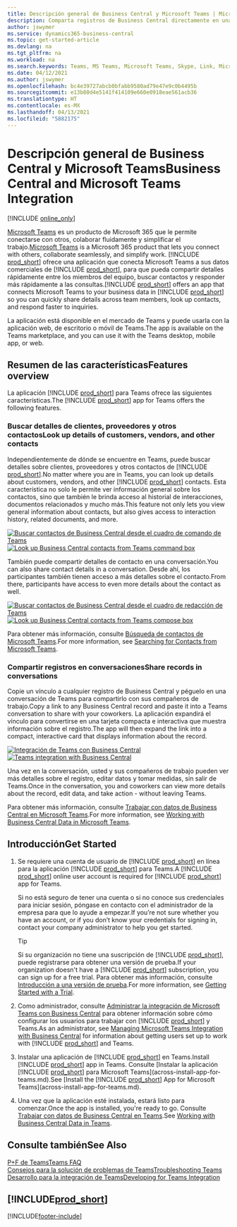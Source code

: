 ```yaml
---
title: Descripción general de Business Central y Microsoft Teams | Microsoft Docs
description: Comparta registros de Business Central directamente en una conversación de Teams.
author: jswymer
ms.service: dynamics365-business-central
ms.topic: get-started-article
ms.devlang: na
ms.tgt_pltfrm: na
ms.workload: na
ms.search.keywords: Teams, MS Teams, Microsoft Teams, Skype, Link, Microsoft 365, collaborate, collaboration, teamwork
ms.date: 04/12/2021
ms.author: jswymer
ms.openlocfilehash: bc4e39727abcb0bfabb9580ad79e47e9c0b4495b
ms.sourcegitcommit: e13b80d4e5141f414109e660e0918eae561acb36
ms.translationtype: HT
ms.contentlocale: es-MX
ms.lasthandoff: 04/13/2021
ms.locfileid: "5882175"
---
```

# <a name="business-central-and-microsoft-teams-integration"></a><span data-ttu-id="65630-103">Descripción general de Business Central y Microsoft Teams</span><span class="sxs-lookup"><span data-stu-id="65630-103">Business Central and Microsoft Teams Integration</span></span>

[!INCLUDE [online_only](includes/online_only.md)]

<span data-ttu-id="65630-104">[Microsoft Teams](https://www.microsoft.com/en-us/microsoft-365/microsoft-teams) es un producto de Microsoft 365 que le permite conectarse con otros, colaborar fluidamente y simplificar el trabajo.</span><span class="sxs-lookup"><span data-stu-id="65630-104">[Microsoft Teams](https://www.microsoft.com/en-us/microsoft-365/microsoft-teams) is a Microsoft 365 product that lets you connect with others, collaborate seamlessly, and simplify work.</span></span> <span data-ttu-id="65630-105">[!INCLUDE [prod_short](includes/prod_short.md)] ofrece una aplicación que conecta Microsoft Teams a sus datos comerciales de [!INCLUDE [prod_short](includes/prod_short.md)], para que pueda compartir detalles rápidamente entre los miembros del equipo, buscar contactos y responder más rápidamente a las consultas.</span><span class="sxs-lookup"><span data-stu-id="65630-105">[!INCLUDE [prod_short](includes/prod_short.md)] offers an app that connects Microsoft Teams to your business data in [!INCLUDE [prod_short](includes/prod_short.md)] so you can quickly share details across team members, look up contacts, and respond faster to inquiries.</span></span>

<span data-ttu-id="65630-106">La aplicación está disponible en el mercado de Teams y puede usarla con la aplicación web, de escritorio o móvil de Teams.</span><span class="sxs-lookup"><span data-stu-id="65630-106">The app is available on the Teams marketplace, and you can use it with the Teams desktop, mobile app, or web.</span></span>

## <a name="features-overview"></a><span data-ttu-id="65630-107">Resumen de las características</span><span class="sxs-lookup"><span data-stu-id="65630-107">Features overview</span></span>

<span data-ttu-id="65630-108">La aplicación [!INCLUDE [prod_short](includes/prod_short.md)] para Teams ofrece las siguientes características.</span><span class="sxs-lookup"><span data-stu-id="65630-108">The [!INCLUDE [prod_short](includes/prod_short.md)] app for Teams offers the following features.</span></span>

### <a name="look-up-details-of-customers-vendors-and-other-contacts"></a><span data-ttu-id="65630-109">Buscar detalles de clientes, proveedores y otros contactos</span><span class="sxs-lookup"><span data-stu-id="65630-109">Look up details of customers, vendors, and other contacts</span></span>

<span data-ttu-id="65630-110">Independientemente de dónde se encuentre en Teams, puede buscar detalles sobre clientes, proveedores y otros contactos de [!INCLUDE [prod_short](includes/prod_short.md)].</span><span class="sxs-lookup"><span data-stu-id="65630-110">No matter where you are in Teams, you can look up details about customers, vendors, and other [!INCLUDE [prod_short](includes/prod_short.md)] contacts.</span></span> <span data-ttu-id="65630-111">Esta característica no solo le permite ver información general sobre los contactos, sino que también le brinda acceso al historial de interacciones, documentos relacionados y mucho más.</span><span class="sxs-lookup"><span data-stu-id="65630-111">This feature not only lets you view general information about contacts, but also gives access to interaction history, related documents, and more.</span></span>

 <span data-ttu-id="65630-112">[![Buscar contactos de Business Central desde el cuadro de comando de Teams](media/teams-contacts-overview.png)](media/teams-contacts-overview.png#lightbox)</span><span class="sxs-lookup"><span data-stu-id="65630-112">[![Look up Business Central contacts from Teams command box](media/teams-contacts-overview.png)](media/teams-contacts-overview.png#lightbox)</span></span>

<span data-ttu-id="65630-113">También puede compartir detalles de contacto en una conversación.</span><span class="sxs-lookup"><span data-stu-id="65630-113">You can also share contact details in a conversation.</span></span> <span data-ttu-id="65630-114">Desde ahí, los participantes también tienen acceso a más detalles sobre el contacto.</span><span class="sxs-lookup"><span data-stu-id="65630-114">From there, participants have access to even more details about the contact as well.</span></span>

 <span data-ttu-id="65630-115">[![Buscar contactos de Business Central desde el cuadro de redacción de Teams](media/teams-contacts.png)](media/teams-contacts.png#lightbox)</span><span class="sxs-lookup"><span data-stu-id="65630-115">[![Look up Business Central contacts from Teams compose box](media/teams-contacts.png)](media/teams-contacts.png#lightbox)</span></span>

<span data-ttu-id="65630-116">Para obtener más información, consulte [Búsqueda de contactos de Microsoft Teams](across-search-contacts-teams.md).</span><span class="sxs-lookup"><span data-stu-id="65630-116">For more information, see [Searching for Contacts from Microsoft Teams](across-search-contacts-teams.md).</span></span>

### <a name="share-records-in-conversations"></a><span data-ttu-id="65630-117">Compartir registros en conversaciones</span><span class="sxs-lookup"><span data-stu-id="65630-117">Share records in conversations</span></span>

<span data-ttu-id="65630-118">Copie un vínculo a cualquier registro de Business Central y péguelo en una conversación de Teams para compartirlo con sus compañeros de trabajo.</span><span class="sxs-lookup"><span data-stu-id="65630-118">Copy a link to any Business Central record and paste it into a Teams conversation to share with your coworkers.</span></span> <span data-ttu-id="65630-119">La aplicación expandirá el vínculo para convertirse en una tarjeta compacta e interactiva que muestra información sobre el registro.</span><span class="sxs-lookup"><span data-stu-id="65630-119">The app will then expand the link into a compact, interactive card that displays information about the record.</span></span>

<span data-ttu-id="65630-120">[![Integración de Teams con Business Central](media/teams-intro-v3.png)](media/teams-intro-v3.png#lightbox)</span><span class="sxs-lookup"><span data-stu-id="65630-120">[![Teams integration with Business Central](media/teams-intro-v3.png)](media/teams-intro-v3.png#lightbox)</span></span>

<span data-ttu-id="65630-121">Una vez en la conversación, usted y sus compañeros de trabajo pueden ver más detalles sobre el registro, editar datos y tomar medidas, sin salir de Teams.</span><span class="sxs-lookup"><span data-stu-id="65630-121">Once in the conversation, you and coworkers can view more details about the record, edit data, and take action - without leaving Teams.</span></span>

<span data-ttu-id="65630-122">Para obtener más información, consulte [Trabajar con datos de Business Central en Microsoft Teams](across-working-with-teams.md).</span><span class="sxs-lookup"><span data-stu-id="65630-122">For more information, see [Working with Business Central Data in Microsoft Teams](across-working-with-teams.md).</span></span>

## <a name="get-started"></a><span data-ttu-id="65630-123">Introducción</span><span class="sxs-lookup"><span data-stu-id="65630-123">Get Started</span></span>

1. <span data-ttu-id="65630-124">Se requiere una cuenta de usuario de [!INCLUDE [prod_short](includes/prod_short.md)] en línea para la aplicación [!INCLUDE [prod_short](includes/prod_short.md)] para Teams.</span><span class="sxs-lookup"><span data-stu-id="65630-124">A [!INCLUDE [prod_short](includes/prod_short.md)] online user account is required for [!INCLUDE [prod_short](includes/prod_short.md)] app for Teams.</span></span>

    <span data-ttu-id="65630-125">Si no está seguro de tener una cuenta o si no conoce sus credenciales para iniciar sesión, póngase en contacto con el administrador de la empresa para que lo ayude a empezar.</span><span class="sxs-lookup"><span data-stu-id="65630-125">If you’re not sure whether you have an account, or if you don’t know your credentials for signing in, contact your company administrator to help you get started.</span></span>

    > [!TIP]
    > <span data-ttu-id="65630-126">Si su organización no tiene una suscripción de [!INCLUDE [prod_short](includes/prod_short.md)], puede registrarse para obtener una versión de prueba.</span><span class="sxs-lookup"><span data-stu-id="65630-126">If your organization doesn't have a [!INCLUDE [prod_short](includes/prod_short.md)] subscription, you can sign up for a free trial.</span></span> <span data-ttu-id="65630-127">Para obtener más información, consulte [Introducción a una versión de prueba](across-preview.md#getting-started-with-a-trial).</span><span class="sxs-lookup"><span data-stu-id="65630-127">For more information, see [Getting Started with a Trial](across-preview.md#getting-started-with-a-trial).</span></span>

2. <span data-ttu-id="65630-128">Como administrador, consulte [Administrar la integración de Microsoft Teams con Business Central](admin-teams-integration.md) para obtener información sobre cómo configurar los usuarios para trabajar con [!INCLUDE [prod_short](includes/prod_short.md)] y Teams.</span><span class="sxs-lookup"><span data-stu-id="65630-128">As an administrator, see [Managing Microsoft Teams Integration with Business Central](admin-teams-integration.md) for information about getting users set up to work with [!INCLUDE [prod_short](includes/prod_short.md)] and Teams.</span></span>
3. <span data-ttu-id="65630-129">Instalar una aplicación de [!INCLUDE [prod_short](includes/prod_short.md)] en Teams.</span><span class="sxs-lookup"><span data-stu-id="65630-129">Install [!INCLUDE [prod_short](includes/prod_short.md)] app in Teams.</span></span> <span data-ttu-id="65630-130">Consulte [Instalar la aplicación [!INCLUDE [prod_short](includes/prod_short.md)] para Microsoft Teams](across-install-app-for-teams.md).</span><span class="sxs-lookup"><span data-stu-id="65630-130">See [Install the [!INCLUDE [prod_short](includes/prod_short.md)] App for Microsoft Teams](across-install-app-for-teams.md).</span></span>
4. <span data-ttu-id="65630-131">Una vez que la aplicación esté instalada, estará listo para comenzar.</span><span class="sxs-lookup"><span data-stu-id="65630-131">Once the app is installed, you're ready to go.</span></span> <span data-ttu-id="65630-132">Consulte [Trabajar con datos de Business Central en Teams](across-working-with-teams.md).</span><span class="sxs-lookup"><span data-stu-id="65630-132">See [Working with Business Central Data in Teams](across-working-with-teams.md).</span></span> 

## <a name="see-also"></a><span data-ttu-id="65630-133">Consulte también</span><span class="sxs-lookup"><span data-stu-id="65630-133">See Also</span></span>

[<span data-ttu-id="65630-134">P+F de Teams</span><span class="sxs-lookup"><span data-stu-id="65630-134">Teams FAQ</span></span>](teams-faq.md)  
[<span data-ttu-id="65630-135">Consejos para la solución de problemas de Teams</span><span class="sxs-lookup"><span data-stu-id="65630-135">Troubleshooting Teams</span></span>](admin-teams-troubleshooting.md)  
[<span data-ttu-id="65630-136">Desarrollo para la integración de Teams</span><span class="sxs-lookup"><span data-stu-id="65630-136">Developing for Teams Integration</span></span>](/dynamics365/business-central/dev-itpro/developer/devenv-develop-for-teams)
  
## [!INCLUDE[prod_short](includes/free_trial_md.md)]  


[!INCLUDE[footer-include](includes/footer-banner.md)]